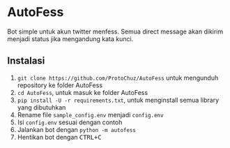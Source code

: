# AutoFess

Bot simple untuk akun twitter menfess. Semua direct message akan dikirim menjadi status jika mengandung kata kunci.

## Instalasi
1. `git clone https://github.com/ProtoChuz/AutoFess` untuk mengunduh repository ke folder AutoFess
2. `cd AutoFess`, untuk masuk ke folder AutoFess
3. `pip install -U -r requirements.txt`, untuk menginstall semua library yang dibutuhkan
4. Rename file `sample_config.env` menjadi  `config.env`
5. Isi `config.env` sesuai dengan contoh
6. Jalankan bot dengan `python -m autofess`
7. Hentikan bot dengan <kbd>CTRL+C</kbd>
